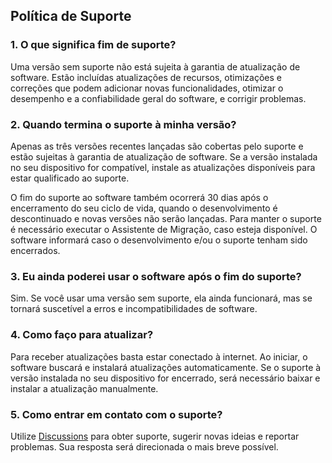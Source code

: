 ## Política de Suporte
### 1. O que significa fim de suporte?
Uma versão sem suporte não está sujeita à garantia de atualização de software. Estão incluídas atualizações de recursos, otimizações e correções que podem adicionar novas funcionalidades, otimizar o desempenho e a confiabilidade geral do software, e corrigir problemas.

### 2. Quando termina o suporte à minha versão?
Apenas as três versões recentes lançadas são cobertas pelo suporte e estão sujeitas à garantia de atualização de software. Se a versão instalada no seu dispositivo for compatível, instale as atualizações disponíveis para estar qualificado ao suporte.

O fim do suporte ao software também ocorrerá 30 dias após o encerramento do seu ciclo de vida, quando o desenvolvimento é descontinuado e novas versões não serão lançadas. Para manter o suporte é necessário executar o Assistente de Migração, caso esteja disponível. O software informará caso o desenvolvimento e/ou o suporte tenham sido encerrados.

### 3. Eu ainda poderei usar o software após o fim do suporte?
Sim. Se você usar uma versão sem suporte, ela ainda funcionará, mas se tornará suscetível a erros e incompatibilidades de software.

### 4. Como faço para atualizar?
Para receber atualizações basta estar conectado à internet. Ao iniciar, o software buscará e instalará atualizações automaticamente. Se o suporte à versão instalada no seu dispositivo for encerrado, será necessário baixar e instalar a atualização manualmente.

### 5. Como entrar em contato com o suporte?
Utilize [Discussions](https://github.com/2uj1m28ohz/autopilot/discussions) para obter suporte, sugerir novas ideias e reportar problemas. Sua resposta será direcionada o mais breve possível.
